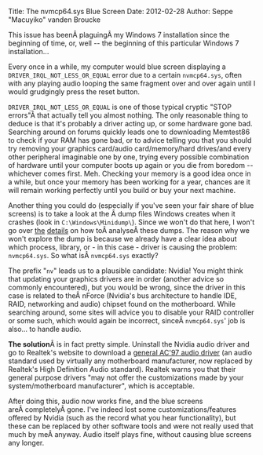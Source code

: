 Title: The nvmcp64.sys Blue Screen
Date: 2012-02-28
Author: Seppe "Macuyiko" vanden Broucke

This issue has beenÂ plaguingÂ my Windows 7 installation since the beginning of time, or, well -- the beginning of this particular Windows 7 installation...

Every once in a while, my computer would blue screen displaying a `DRIVER_IRQL_NOT_LESS_OR_EQUAL` error due to a certain `nvmcp64.sys`, often with any playing audio looping the same fragment over and over again until I would grudgingly press the reset button.

`DRIVER_IRQL_NOT_LESS_OR_EQUAL` is one of those typical cryptic "STOP errors"Â that actually tell you almost nothing. The only reasonable thing to deduce is that it's probably a driver acting up, or some hardware gone bad. Searching around on forums quickly leads one to downloading Memtest86 to check if your RAM has gone bad, or to advice telling you that you should try removing your graphics card/audio card/memory/hard drives/and every other peripheral imaginable one by one, trying every possible combination of hardware until your computer boots up again or you die from boredom -- whichever comes first. Meh. Checking your memory is a good idea once in a while, but once your memory has been working for a year, chances are it will remain working perfectly until you build or buy your next machine.

Another thing you could do (especially if you've seen your fair share of blue screens) is to take a look at the Â dump files Windows creates when it crashes (look in `C:\Windows\Minidump\`). Since we won't do that here, I won't go over [the](http://support.microsoft.com/kb/315263) [details](http://www.networkworld.com/news/2005/041105-windows-crash.html) on how toÂ analyseÂ these dumps. The reason why we won't explore the dump is because we already have a clear idea about which process, library, or - in this case - driver is causing the problem: `nvmcp64.sys`. So what isÂ `nvmcp64.sys` exactly?

The prefix "`nv`" leads us to a plausible candidate: Nvidia! You might think that updating your graphics drivers are in order (another advice so commonly encountered), but you would be wrong, since the driver in this case is related to theÂ nForce (Nvidia's bus architecture to handle IDE, RAID, networking and audio) chipset found on the motherboard. While searching around, some sites will advice you to disable your RAID controller or some such, which would again be incorrect, sinceÂ `nvmcp64.sys`' job is also... to handle audio.

**The solution**Â is in fact pretty simple. Uninstall the Nvidia audio driver and go to Realtek's website to download a [general AC'97 audio driver](http://www.realtek.com.tw/downloads/downloadsCheck.aspx?Langid=1&PNid=23&PFid=23&Level=4&Conn=3&DownTypeID=3&GetDown=false#AC) (an audio standard used by virtually any motherboard manufacturer, now replaced by Realtek's High Definition Audio standard). Realtek warns you that their general purpose drivers "may not offer the customizations made by your system/motherboard manufacturer", which is acceptable.

After doing this, audio now works fine, and the blue screens areÂ completelyÂ gone. I've indeed lost some customizations/features offered by Nvidia (such as the record what you hear functionality), but these can be replaced by other software tools and were not really used that much by meÂ anyway. Audio itself plays fine, without causing blue screens any longer.

